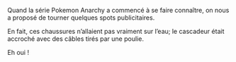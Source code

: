 Quand la série Pokemon Anarchy a commencé à se faire connaître, on nous a
proposé de tourner quelques spots publicitaires.

En fait, ces chaussures n’allaient pas vraiment sur l’eau; le cascadeur était accroché
avec des câbles tirés par une poulie.

Eh oui !
